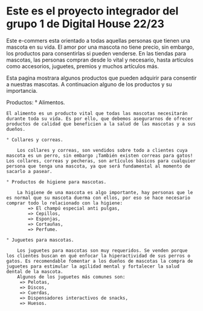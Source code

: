 Este es el proyecto integrador del grupo 1 de Digital House 22/23 
======================================================================
Este e-commers esta orientado a todas aquellas personas que tienen una mascota en su vida.
El amor por una mascota no tiene precio, sin embargo, los productos para consentirlas si pueden venderse. En las tiendas para mascotas, las personas compran desde lo vital y necesario, hasta artículos como accesorios, juguetes, premios y muchos artículos más. 

Esta pagina mostrara algunos productos que pueden adquirir para consentir a nuestras mascotas.
A continuacion alguno de los productos y su importancia. 

Productos:
    ° Alimentos. 

    El alimento es un producto vital que todas las mascotas necesitarán durante toda su vida. Es por ello, que debemos asegurarnos de ofrecer productos de calidad que beneficien a la salud de las mascotas y a sus dueños.

    ° Collares y correas. 

        Los collares y correas, son vendidos sobre todo a clientes cuya mascota es un perro, sin embargo ¡También existen correas para gatos! Los collares, correas y pecheras, son artículos básicos para cualquier persona que tenga una mascota, ya que será fundamental al momento de sacarlo a pasear.

    ° Productos de higiene para mascotas. 

        La higiene de una mascota es algo importante, hay personas que le es normal que su mascota duerma con ellos, por eso se hace necesario comprar todo lo relacionado con la higiene: 
            => El champú especial anti pulgas, 
            => Cepillos, 
            => Esponjas, 
            => Cortauñas,
            => Perfume.

    ° Juguetes para mascotas. 

        Los juguetes para mascotas son muy requeridos. Se venden porque los clientes buscan en qué enfocar la hiperactividad de sus perros o gatos. Es recomendable fomentar a los dueños de mascotas la compra de juguetes para estimular la agilidad mental y fortalecer la salud dental de la mascota. 
        Algunos de los juguetes más comunes son:
         => Pelotas, 
         => Discos,
         => Cuerdas,
         => Dispensadores interactivos de snacks,
         => Huesos.
 

  